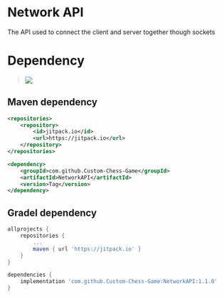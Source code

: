 # Network API
The API used to connect the client and server together though sockets

# Dependency

> [![](https://jitpack.io/v/Custom-Chess-Game/NetworkAPI.svg)](https://jitpack.io/#Custom-Chess-Game/NetworkAPI)

## Maven dependency
```xml
<repositories>
    <repository>
        <id>jitpack.io</id>
        <url>https://jitpack.io</url>
    </repository>
</repositories>
```
```xml
<dependency>
    <groupId>com.github.Custom-Chess-Game</groupId>
    <artifactId>NetworkAPI</artifactId>
    <version>Tag</version>
</dependency>
```

## Gradel dependency
```gradle
allprojects {
    repositories {
        ...
        maven { url 'https://jitpack.io' }
    }
}
```
```gradle
dependencies {
    implementation 'com.github.Custom-Chess-Game:NetworkAPI:1.1.0'
}
```
